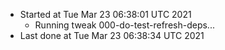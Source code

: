   - Started at Tue Mar 23 06:38:01 UTC 2021
    - Running tweak 000-do-test-refresh-deps...
  - Last done at Tue Mar 23 06:38:34 UTC 2021
